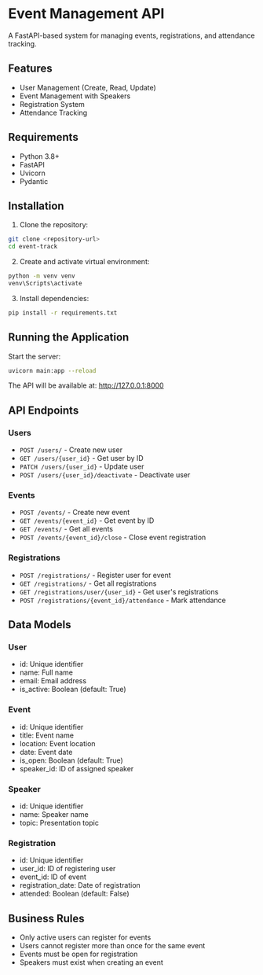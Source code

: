 # Event Management API

A FastAPI-based system for managing events, registrations, and attendance tracking.

## Features

- User Management (Create, Read, Update)
- Event Management with Speakers
- Registration System
- Attendance Tracking

## Requirements

- Python 3.8+
- FastAPI
- Uvicorn
- Pydantic

## Installation

1. Clone the repository:
```bash
git clone <repository-url>
cd event-track
```

2. Create and activate virtual environment:
```bash
python -m venv venv
venv\Scripts\activate
```

3. Install dependencies:
```bash
pip install -r requirements.txt
```

## Running the Application

Start the server:
```bash
uvicorn main:app --reload
```

The API will be available at: http://127.0.0.1:8000

## API Endpoints

### Users
- `POST /users/` - Create new user
- `GET /users/{user_id}` - Get user by ID
- `PATCH /users/{user_id}` - Update user
- `POST /users/{user_id}/deactivate` - Deactivate user

### Events
- `POST /events/` - Create new event
- `GET /events/{event_id}` - Get event by ID
- `GET /events/` - Get all events
- `POST /events/{event_id}/close` - Close event registration

### Registrations
- `POST /registrations/` - Register user for event
- `GET /registrations/` - Get all registrations
- `GET /registrations/user/{user_id}` - Get user's registrations
- `POST /registrations/{event_id}/attendance` - Mark attendance

## Data Models

### User
- id: Unique identifier
- name: Full name
- email: Email address
- is_active: Boolean (default: True)

### Event
- id: Unique identifier
- title: Event name
- location: Event location
- date: Event date
- is_open: Boolean (default: True)
- speaker_id: ID of assigned speaker

### Speaker
- id: Unique identifier
- name: Speaker name
- topic: Presentation topic

### Registration
- id: Unique identifier
- user_id: ID of registering user
- event_id: ID of event
- registration_date: Date of registration
- attended: Boolean (default: False)

## Business Rules
- Only active users can register for events
- Users cannot register more than once for the same event
- Events must be open for registration
- Speakers must exist when creating an event

